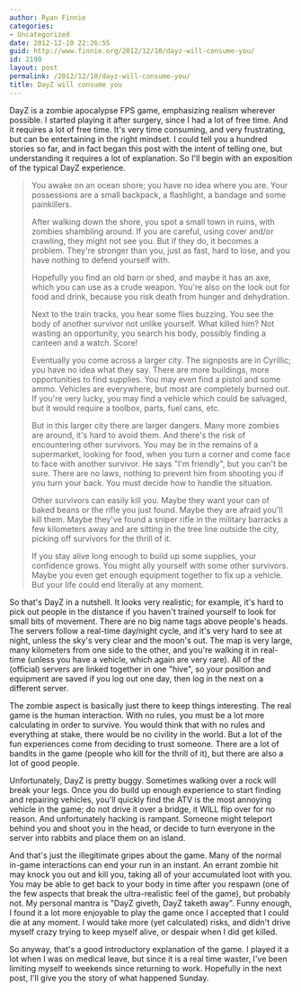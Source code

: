 ```yaml
---
author: Ryan Finnie
categories:
- Uncategorized
date: 2012-12-10 22:26:55
guid: http://www.finnie.org/2012/12/10/dayz-will-consume-you/
id: 2190
layout: post
permalink: /2012/12/10/dayz-will-consume-you/
title: DayZ will consume you
---
```


  
DayZ is a zombie apocalypse FPS game, emphasizing realism wherever possible. I started playing it after surgery, since I had a lot of free time. And it requires a lot of free time. It's very time consuming, and very frustrating, but can be entertaining in the right mindset. I could tell you a hundred stories so far, and in fact began this post with the intent of telling one, but understanding it requires a lot of explanation. So I'll begin with an exposition of the typical DayZ experience.

> You awake on an ocean shore; you have no idea where you are. Your possessions are a small backpack, a flashlight, a bandage and some painkillers.
> 
> After walking down the shore, you spot a small town in ruins, with zombies shambling around. If you are careful, using cover and/or crawling, they might not see you. But if they do, it becomes a problem. They're stronger than you, just as fast, hard to lose, and you have nothing to defend yourself with.
> 
> Hopefully you find an old barn or shed, and maybe it has an axe, which you can use as a crude weapon. You're also on the look out for food and drink, because you risk death from hunger and dehydration.
> 
> Next to the train tracks, you hear some flies buzzing. You see the body of another survivor not unlike yourself. What killed him? Not wasting an opportunity, you search his body, possibly finding a canteen and a watch. Score!
> 
> Eventually you come across a larger city. The signposts are in Cyrillic; you have no idea what they say. There are more buildings, more opportunities to find supplies. You may even find a pistol and some ammo. Vehicles are everywhere, but most are completely burned out. If you're very lucky, you may find a vehicle which could be salvaged, but it would require a toolbox, parts, fuel cans, etc.
> 
> But in this larger city there are larger dangers. Many more zombies are around, it's hard to avoid them. And there's the risk of encountering other survivors. You may be in the remains of a supermarket, looking for food, when you turn a corner and come face to face with another survivor. He says "I'm friendly", but you can't be sure. There are no laws, nothing to prevent him from shooting you if you turn your back. You must decide how to handle the situation.
> 
> Other survivors can easily kill you. Maybe they want your can of baked beans or the rifle you just found. Maybe they are afraid you'll kill them. Maybe they've found a sniper rifle in the military barracks a few kilometers away and are sitting in the tree line outside the city, picking off survivors for the thrill of it.
> 
> If you stay alive long enough to build up some supplies, your confidence grows. You might ally yourself with some other survivors. Maybe you even get enough equipment together to fix up a vehicle. But your life could end literally at any moment.

So that's DayZ in a nutshell. It looks very realistic; for example, it's hard to pick out people in the distance if you haven't trained yourself to look for small bits of movement. There are no big name tags above people's heads. The servers follow a real-time day/night cycle, and it's very hard to see at night, unless the sky's very clear and the moon's out. The map is very large, many kilometers from one side to the other, and you're walking it in real-time (unless you have a vehicle, which again are very rare). All of the (official) servers are linked together in one "hive", so your position and equipment are saved if you log out one day, then log in the next on a different server.

The zombie aspect is basically just there to keep things interesting. The real game is the human interaction. With no rules, you must be a lot more calculating in order to survive. You would think that with no rules and everything at stake, there would be no civility in the world. But a lot of the fun experiences come from deciding to trust someone. There are a lot of bandits in the game (people who kill for the thrill of it), but there are also a lot of good people.

Unfortunately, DayZ is pretty buggy. Sometimes walking over a rock will break your legs. Once you do build up enough experience to start finding and repairing vehicles, you'll quickly find the ATV is the most annoying vehicle in the game; do not drive it over a bridge, it WILL flip over for no reason. And unfortunately hacking is rampant. Someone might teleport behind you and shoot you in the head, or decide to turn everyone in the server into rabbits and place them on an island.

And that's just the illegitimate gripes about the game. Many of the normal in-game interactions can end your run in an instant. An errant zombie hit may knock you out and kill you, taking all of your accumulated loot with you. You may be able to get back to your body in time after you respawn (one of the few aspects that break the ultra-realistic feel of the game), but probably not. My personal mantra is "DayZ giveth, DayZ taketh away". Funny enough, I found it a lot more enjoyable to play the game once I accepted that I could die at any moment. I would take more (yet calculated) risks, and didn't drive myself crazy trying to keep myself alive, or despair when I did get killed.

So anyway, that's a good introductory explanation of the game. I played it a lot when I was on medical leave, but since it is a real time waster, I've been limiting myself to weekends since returning to work. Hopefully in the next post, I'll give you the story of what happened Sunday.
